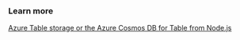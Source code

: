 ### Learn more

[Azure Table storage or the Azure Cosmos DB for Table from Node.js](https://learn.microsoft.com/en-us/azure/cosmos-db/table/how-to-use-nodejs)
